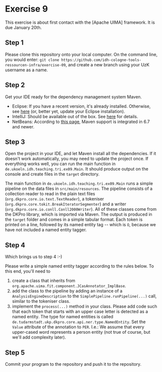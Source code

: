 # Exercise 9

This exercise is about first contact with the [Apache UIMA] framework. It is due January 20th.

## Step 1

Please clone this repository onto your local computer. On the command line, you would enter: `git clone https://github.com/idh-cologne-tools-ressourcen-infra/exercise-09`, and create a new branch using your UzK username as a name.

## Step 2

Get your IDE ready for the dependency management system Maven. 

- Eclipse: If you have a recent version, it's already installed. Otherwise, see [here](https://projects.eclipse.org/projects/technology.m2e) (or, better yet, update your Eclipse installation).
- IntelliJ: Should be available out of the box. See [here](https://www.jetbrains.com/help/idea/maven-support.html) for details.
- NetBeans: According to [this page](http://wiki.netbeans.org/Maven), Maven support is integrated in 6.7 and newer.

## Step 3

Open the project in your IDE, and let Maven install all the dependencies. If it doesn't work automatically, you may need to update the project once. If everything works well, you can run the main function in `de.ukoeln.idh.teaching.tri.ex09.Main`. It should produce output on the console and create files in the `target` directory. 

The main function in `de.ukoeln.idh.teaching.tri.ex09.Main` runs a simple pipeline on the data files in `src/main/resources`. The pipeline consists of a collection reader to read in the plain text files (`org.dkpro.core.io.text.TextReader`), a tokeniser (`org.dkpro.core.tokit.BreakIteratorSegmenter`) and a writer (`org.dkpro.core.io.conll.Conll2000Writer`). All of these classes come from the DKPro library, which is imported via Maven. The output is produced in the `target` folder and comes in a simple tabular format. Each token is printed on a line, followed by its named entity tag -- which is `O`, because we have not included a named entity tagger.

## Step 4
Which brings us to step 4 :-)

Please write a simple named entity tagger according to the rules below. To this end, you'll need to

1. create a class that inherits from `org.apache.uima.fit.component.JCasAnnotator_ImplBase`. 
2. add the class to the pipeline by adding an instance of a `AnalysisEngineDescription` to the `SimplePipeline.runPipeline(...)` call, similar to the tokeniser class.
3. implement the `process(...)` method in your class. Please add code such that each token that starts with an upper case letter is detected as a named entity. The type for named entities is called `de.tudarmstadt.ukp.dkpro.core.api.ner.type.NamedEntity`. Set the `Value` attribute of the annotation to `PER`. I.e.: We assume that every upper-cased word represents a person entity (not true of course, but we'll add complexity later).



## Step 5

Commit your program to the repository and push it to the repository.